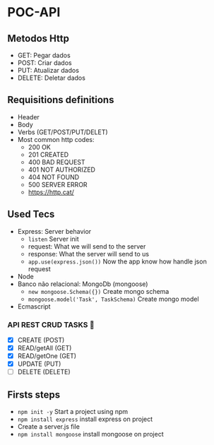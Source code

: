 # POC-API

## Metodos Http

- GET: Pegar dados
- POST: Criar dados
- PUT: Atualizar dados
- DELETE: Deletar dados

## Requisitions definitions

- Header
- Body
- Verbs (GET/POST/PUT/DELET)
- Most common http codes:
  - 200 OK
  - 201 CREATED
  - 400 BAD REQUEST
  - 401 NOT AUTHORIZED
  - 404 NOT FOUND
  - 500 SERVER ERROR
  - <https://http.cat/>

## Used Tecs

- Express: Server behavior
  - `listen` Server init
  - request: What we will send to the server
  - response: What the server will send to us
  - `app.use(express.json())` Now the app know how handle json request
- Node
- Banco não relacional: MongoDb (mongoose)
  - `new mongoose.Schema({})` Create mongo schema
  - `mongoose.model('Task', TaskSchema)` Create mongo model
- Ecmascript

### API REST CRUD TASKS 👀

- [x] CREATE        (POST)
- [x] READ/getAll   (GET)
- [x] READ/getOne   (GET)
- [x] UPDATE        (PUT)
- [ ] DELETE        (DELETE)

## Firsts steps

- `npm init -y` Start a project using npm
- `npm install express` install express on project
- Create a server.js file
- `npm install mongoose` install mongoose on project
